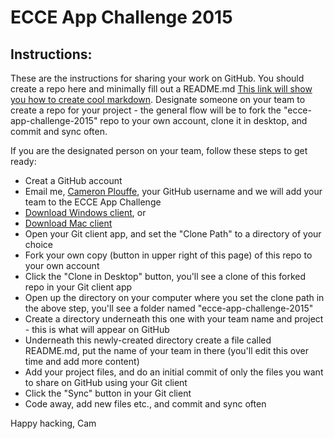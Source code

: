 ECCE App Challenge 2015
==================

## Instructions:
These are the instructions for sharing your work on GitHub. You should create a repo here and minimally fill out a README.md [This link will show you how to create cool markdown](http://markdownlivepreview.com).  Designate someone on your team to create a repo for your project - the general flow will be to fork the "ecce-app-challenge-2015" repo to your own account, clone it in desktop, and commit and sync often.

If you are the designated person on your team, follow these steps to get ready:

* Creat a GitHub account
* Email me, [Cameron Plouffe](mailto:cplouffe@esri.ca), your GitHub username and we will add your team to the ECCE App Challenge
* [Download Windows client](https://windows.github.com), or
* [Download Mac client](https://mac.github.com)
* Open your Git client app, and set the "Clone Path" to a directory of your choice
* Fork your own copy (button in upper right of this page) of this repo to your own account
* Click the "Clone in Desktop" button, you'll see a clone of this forked repo in your Git client app
* Open up the directory on your computer where you set the clone path in the above step, you'll see a folder named "ecce-app-challenge-2015"
* Create a directory underneath this one with your team name and project - this is what will appear on GitHub
* Underneath this newly-created directory create a file called README.md, put the name of your team in there (you'll edit this over time and add more content)
* Add your project files, and do an initial commit of only the files you want to share on GitHub using your Git client
* Click the "Sync" button in your Git client
* Code away, add new files etc., and commit and sync often

Happy hacking,
Cam
